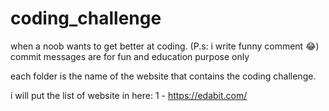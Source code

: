 # coding_challenge
when a noob wants to get better at coding. (P.s: i write funny comment 😂)
commit messages are for fun and education purpose only

each folder is the name of the website that contains the coding challenge. 

i will put the list of website in here:
1 - https://edabit.com/

